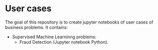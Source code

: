 # User cases

The goal of this repository is to create jupyter notebooks of user cases of business problems. It contains:

- Supervised Machine Learninng problems:
  - Fraud Detection (Jupyter notebook Python).
